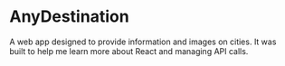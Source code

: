 # AnyDestination
A web app designed to provide information and images on cities. It was built to help me learn more about React and managing API calls.
